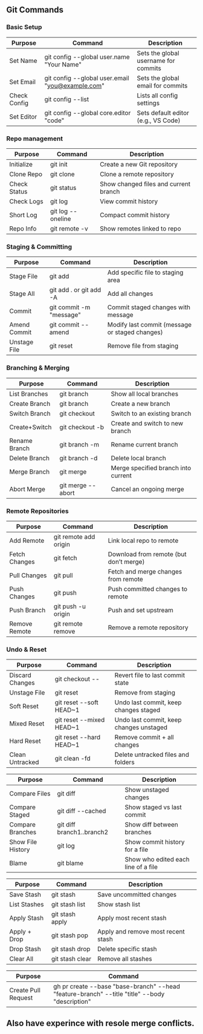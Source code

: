 
## Git Commands

### Basic Setup 

| Purpose       | Command                                        | Description                          |
|---------------|------------------------------------------------|--------------------------------------|
| Set Name      | git config --global user.name "Your Name"      | Sets the global username for commits |
| Set Email     | git config --global user.email "you@example.com" | Sets the global email for commits    |
| Check Config  | git config --list                              | Lists all config settings            |
| Set Editor    | git config --global core.editor "code"         | Sets default editor (e.g., VS Code)  |



### Repo management
| Purpose       | Command                | Description                          |
|---------------|------------------------|--------------------------------------|
| Initialize    | git init               | Create a new Git repository          |
| Clone Repo    | git clone <url>        | Clone a remote repository            |
| Check Status  | git status             | Show changed files and current branch |
| Check Logs    | git log                | View commit history                  |
| Short Log     | git log --oneline      | Compact commit history               |
| Repo Info     | git remote -v          | Show remotes linked to repo          |

### Staging & Committing
| Purpose         | Command                         | Description                                    |
|-----------------|----------------------------------|------------------------------------------------|
| Stage File      | git add <file>                  | Add specific file to staging area             |
| Stage All       | git add . or git add -A         | Add all changes                               |
| Commit          | git commit -m "message"         | Commit staged changes with message            |
| Amend Commit    | git commit --amend              | Modify last commit (message or staged changes)|
| Unstage File    | git reset <file>                | Remove file from staging                      |

### Branching & Merging

| Purpose         | Command                           | Description                                     |
|-----------------|------------------------------------|-------------------------------------------------|
| List Branches   | git branch                        | Show all local branches                         |
| Create Branch   | git branch <name>                 | Create a new branch                             |
| Switch Branch   | git checkout <name>               | Switch to an existing branch                    |
| Create+Switch   | git checkout -b <name>            | Create and switch to new branch                 |
| Rename Branch   | git branch -m <new-name>          | Rename current branch                           |
| Delete Branch   | git branch -d <name>              | Delete local branch                             |
| Merge Branch    | git merge <branch>                | Merge specified branch into current             |
| Abort Merge     | git merge --abort                 | Cancel an ongoing merge                         |


### Remote Repositories
| Purpose         | Command                            | Description                                      |
|-----------------|-------------------------------------|--------------------------------------------------|
| Add Remote      | git remote add origin <url>        | Link local repo to remote                        |
| Fetch Changes   | git fetch                          | Download from remote (but don’t merge)           |
| Pull Changes    | git pull                           | Fetch and merge changes from remote              |
| Push Changes    | git push                           | Push committed changes to remote                 |
| Push Branch     | git push -u origin <branch>        | Push and set upstream                            |
| Remove Remote   | git remote remove <name>           | Remove a remote repository                       |

### Undo & Reset
| Purpose         | Command                            | Description                                      |
|-----------------|-------------------------------------|--------------------------------------------------|
| Discard Changes | git checkout -- <file>             | Revert file to last commit state                 |
| Unstage File    | git reset <file>                   | Remove from staging                              |
| Soft Reset      | git reset --soft HEAD~1            | Undo last commit, keep changes staged            |
| Mixed Reset     | git reset --mixed HEAD~1           | Undo last commit, keep changes unstaged          |
| Hard Reset      | git reset --hard HEAD~1            | Remove commit + all changes                      |
| Clean Untracked | git clean -fd                      | Delete untracked files and folders               |


| Purpose              | Command                              | Description                               |
|----------------------|---------------------------------------|-------------------------------------------|
| Compare Files        | git diff                             | Show unstaged changes                     |
| Compare Staged       | git diff --cached                    | Show staged vs last commit                |
| Compare Branches     | git diff branch1..branch2            | Show diff between branches                |
| Show File History    | git log <file>                       | Show commit history for a file            |
| Blame                | git blame <file>                     | Show who edited each line of a file       |


| Purpose         | Command                | Description                            |
|-----------------|-------------------------|----------------------------------------|
| Save Stash      | git stash              | Save uncommitted changes               |
| List Stashes    | git stash list         | Show stash list                        |
| Apply Stash     | git stash apply        | Apply most recent stash                |
| Apply + Drop    | git stash pop          | Apply and remove most recent stash     |
| Drop Stash      | git stash drop         | Delete specific stash                  |
| Clear All       | git stash clear        | Remove all stashes                     |

| Purpose               | Command                                                                                          |
|-----------------------|--------------------------------------------------------------------------------------------------|
| Create Pull Request   | gh pr create --base "base-branch" --head "feature-branch" --title "title" --body "description"  |


## Also have experince with resole merge conflicts.
